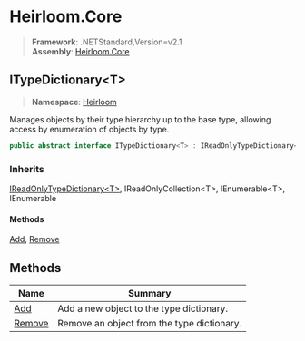 # Heirloom.Core

> **Framework**: .NETStandard,Version=v2.1  
> **Assembly**: [Heirloom.Core][0]  

## ITypeDictionary\<T>

> **Namespace**: [Heirloom][0]  

Manages objects by their type hierarchy up to the base type, allowing access by enumeration of objects by type.

```cs
public abstract interface ITypeDictionary<T> : IReadOnlyTypeDictionary<T>, IReadOnlyCollection<T>, IEnumerable<T>, IEnumerable
```

### Inherits

[IReadOnlyTypeDictionary\<T>][1], IReadOnlyCollection\<T>, IEnumerable\<T>, IEnumerable

#### Methods

[Add][2], [Remove][3]

## Methods

| Name        | Summary                                    |
|-------------|--------------------------------------------|
| [Add][2]    | Add a new object to the type dictionary.   |
| [Remove][3] | Remove an object from the type dictionary. |

[0]: ../Heirloom.Core.md
[1]: Heirloom.IReadOnlyTypeDictionary[T].md
[2]: Heirloom.ITypeDictionary[T].Add.md
[3]: Heirloom.ITypeDictionary[T].Remove.md
